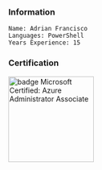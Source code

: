 ### Information

```racket
Name: Adrian Francisco
Languages: PowerShell
Years Experience: 15
```

### Certification

<a href="https://learn.microsoft.com/en-us/users/adrianfrancisco-5768/credentials/certification/azure-administrator">
    <img src="https://learn.microsoft.com/en-us/media/learn/certification/badges/microsoft-certified-associate-badge.svg" alt="badge  Microsoft Certified: Azure Administrator Associate" title="Microsoft Certified: Azure Administrator Associate" width="170" height="170" >
</a>
